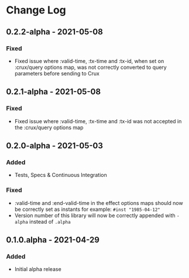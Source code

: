 # Change Log

## 0.2.2-alpha - 2021-05-08

### Fixed
- Fixed issue where :valid-time, :tx-time and :tx-id, when set on :crux/query options map, was not correctly converted to query parameters before sending to Crux

## 0.2.1-alpha - 2021-05-08

### Fixed
- Fixed issue where :valid-time, :tx-time and :tx-id was not accepted in the :crux/query options map

## 0.2.0-alpha - 2021-05-03
### Added
- Tests, Specs & Continuous Integration

### Fixed
- :valid-time and :end-valid-time in the effect options maps should now be correctly set as instants for example: `#inst "1985-04-12"`
- Version number of this library will now be correctly appended with `-alpha` instead of `.alpha`

## 0.1.0.alpha - 2021-04-29
### Added
- Initial alpha release

